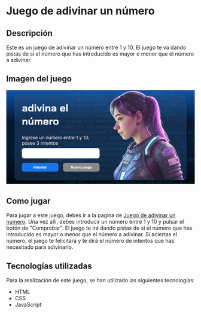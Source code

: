 # Juego de adivinar un número

## Descripción
Este es un juego de adivinar un número entre 1 y 10. El juego te va dando pistas de si el número que has introducido es mayor o menor que el número a adivinar.

## Imagen del juego
![Imagen del juego](img/juego.png)

## Como jugar
Para jugar a este juego, debes ir a la pagina de [Juego de adivinar un número](https://srdevel.github.io/juego-numero-secreto/). Una vez allí, debes introducir un número entre 1 y 10 y pulsar el botón de "Comprobar". El juego te irá dando pistas de si el número que has introducido es mayor o menor que el número a adivinar. Si aciertas el número, el juego te felicitará y te dirá el número de intentos que has necesitado para adivinarlo.

## Tecnologías utilizadas
Para la realización de este juego, se han utilizado las siguientes tecnologías:
* HTML
* CSS
* JavaScript